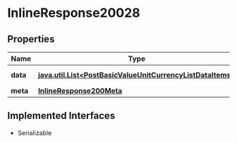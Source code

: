 

# InlineResponse20028


## Properties

Name | Type | Description | Notes
------------ | ------------- | ------------- | -------------
**data** | [**java.util.List&lt;PostBasicValueUnitCurrencyListDataItems&gt;**](PostBasicValueUnitCurrencyListDataItems.md) | List of currencies. |  [optional]
**meta** | [**InlineResponse200Meta**](InlineResponse200Meta.md) |  |  [optional]


## Implemented Interfaces

* Serializable


